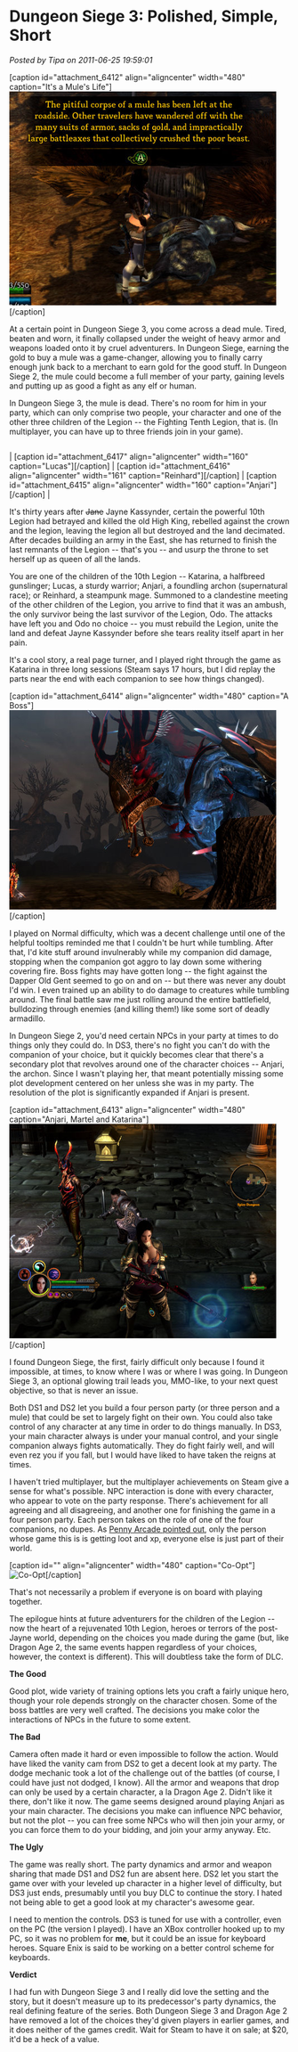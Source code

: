 # Dungeon Siege 3: Polished, Simple, Short

*Posted by Tipa on 2011-06-25 19:59:01*

[caption id="attachment\_6412" align="aligncenter" width="480" caption="It's a Mule's Life"][![](../../../uploads/2011/06/Dungeon-Siege-III-2011-06-24-22-37-50-06.jpg "It's a Mule's Life")](../../../uploads/2011/06/Dungeon-Siege-III-2011-06-24-22-37-50-06.jpg)[/caption]

At a certain point in Dungeon Siege 3, you come across a dead mule. Tired, beaten and worn, it finally collapsed under the weight of heavy armor and weapons loaded onto it by cruel adventurers. In Dungeon Siege, earning the gold to buy a mule was a game-changer, allowing you to finally carry enough junk back to a merchant to earn gold for the good stuff. In Dungeon Siege 2, the mule could become a full member of your party, gaining levels and putting up as good a fight as any elf or human.

In Dungeon Siege 3, the mule is dead. There's no room for him in your party, which can only comprise two people, your character and one of the other three children of the Legion -- the Fighting Tenth Legion, that is. (In multiplayer, you can have up to three friends join in your game).




|  |  |  |
| --- | --- | --- |
| 
[caption id="attachment\_6417" align="aligncenter" width="160" caption="Lucas"][/caption]
 | 
[caption id="attachment\_6416" align="aligncenter" width="161" caption="Reinhard"][/caption]
 | 
[caption id="attachment\_6415" align="aligncenter" width="160" caption="Anjari"][/caption]
 |



It's thirty years after ~~Jane~~ Jayne Kassynder, certain the powerful 10th Legion had betrayed and killed the old High King, rebelled against the crown and the legion, leaving the legion all but destroyed and the land decimated. After decades building an army in the East, she has returned to finish the last remnants of the Legion -- that's you -- and usurp the throne to set herself up as queen of all the lands.

You are one of the children of the 10th Legion -- Katarina, a halfbreed gunslinger; Lucas, a sturdy warrior; Anjari, a foundling archon (supernatural race); or Reinhard, a steampunk mage. Summoned to a clandestine meeting of the other children of the Legion, you arrive to find that it was an ambush, the only survivor being the last survivor of the Legion, Odo. The attacks have left you and Odo no choice -- you must rebuild the Legion, unite the land and defeat Jayne Kassynder before she tears reality itself apart in her pain.

It's a cool story, a real page turner, and I played right through the game as Katarina in three long sessions (Steam says 17 hours, but I did replay the parts near the end with each companion to see how things changed).

[caption id="attachment\_6414" align="aligncenter" width="480" caption="A Boss"][![](../../../uploads/2011/06/Dungeon-Siege-III-2011-06-25-17-46-56-44.jpg "A Boss")](../../../uploads/2011/06/Dungeon-Siege-III-2011-06-25-17-46-56-44.jpg)[/caption]

I played on Normal difficulty, which was a decent challenge until one of the helpful tooltips reminded me that I couldn't be hurt while tumbling. After that, I'd kite stuff around invulnerably while my companion did damage, stopping when the companion got aggro to lay down some withering covering fire. Boss fights may have gotten long -- the fight against the Dapper Old Gent seemed to go on and on -- but there was never any doubt I'd win. I even trained up an ability to do damage to creatures while tumbling around. The final battle saw me just rolling around the entire battlefield, bulldozing through enemies (and killing them!) like some sort of deadly armadillo.

In Dungeon Siege 2, you'd need certain NPCs in your party at times to do things only they could do. In DS3, there's no fight you can't do with the companion of your choice, but it quickly becomes clear that there's a secondary plot that revolves around one of the character choices -- Anjari, the archon. Since I wasn't playing her, that meant potentially missing some plot development centered on her unless she was in my party. The resolution of the plot is significantly expanded if Anjari is present.

[caption id="attachment\_6413" align="aligncenter" width="480" caption="Anjari, Martel and Katarina"]![](../../../uploads/2011/06/Dungeon-Siege-III-2011-06-25-17-32-48-64.jpg "Anjari, Martel and Katarina")[/caption]

I found Dungeon Siege, the first, fairly difficult only because I found it impossible, at times, to know where I was or where I was going. In Dungeon Siege 3, an optional glowing trail leads you, MMO-like, to your next quest objective, so that is never an issue.

Both DS1 and DS2 let you build a four person party (or three person and a mule) that could be set to largely fight on their own. You could also take control of any character at any time in order to do things manually. In DS3, your main character always is under your manual control, and your single companion always fights automatically. They do fight fairly well, and will even rez you if you fall, but I would have liked to have taken the reigns at times.

I haven't tried multiplayer, but the multiplayer achievements on Steam give a sense for what's possible. NPC interaction is done with every character, who appear to vote on the party response. There's achievement for all agreeing and all disagreeing, and another one for finishing the game in a four person party. Each person takes on the role of one of the four companions, no dupes. As [Penny Arcade pointed out](http://www.penny-arcade.com/comic/2011/6/22/), only the person whose game this is is getting loot and xp, everyone else is just part of their world. 

[caption id="" align="aligncenter" width="480" caption="Co-Opt"]![Co-Opt](http://art.penny-arcade.com/photos/i-B2C3Rr8/0/L/i-B2C3Rr8-L.jpg "Co-Opt")[/caption]

That's not necessarily a problem if everyone is on board with playing together.

The epilogue hints at future adventurers for the children of the Legion -- now the heart of a rejuvenated 10th Legion, heroes or terrors of the post-Jayne world, depending on the choices you made during the game (but, like Dragon Age 2, the same events happen regardless of your choices, however, the context is different). This will doubtless take the form of DLC.

**The Good**

Good plot, wide variety of training options lets you craft a fairly unique hero, though your role depends strongly on the character chosen. Some of the boss battles are very well crafted. The decisions you make color the interactions of NPCs in the future to some extent.

**The Bad**

Camera often made it hard or even impossible to follow the action. Would have liked the vanity cam from DS2 to get a decent look at my party. The dodge mechanic took a lot of the challenge out of the battles (of course, I could have just not dodged, I know). All the armor and weapons that drop can only be used by a certain character, a la Dragon Age 2. Didn't like it there, don't like it now. The game seems designed around playing Anjari as your main character. The decisions you make can influence NPC behavior, but not the plot -- you can free some NPCs who will then join your army, or you can force them to do your bidding, and join your army anyway. Etc.

**The Ugly**

The game was really short. The party dynamics and armor and weapon sharing that made DS1 and DS2 fun are absent here. DS2 let you start the game over with your leveled up character in a higher level of difficulty, but DS3 just ends, presumably until you buy DLC to continue the story. I hated not being able to get a good look at my character's awesome gear.

I need to mention the controls. DS3 is tuned for use with a controller, even on the PC (the version I played). I have an XBox controller hooked up to my PC, so it was no problem for **me**, but it could be an issue for keyboard heroes. Square Enix is said to be working on a better control scheme for keyboards.

**Verdict**

I had fun with Dungeon Siege 3 and I really did love the setting and the story, but it doesn't measure up to its predecessor's party dynamics, the real defining feature of the series. Both Dungeon Siege 3 and Dragon Age 2 have removed a lot of the choices they'd given players in earlier games, and it does neither of the games credit. Wait for Steam to have it on sale; at $20, it'd be a heck of a value.

